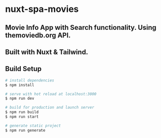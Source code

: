 # nuxt-spa-movies

## Movie Info App with Search functionality. Using themoviedb.org API.
## Built with Nuxt & Tailwind.

## Build Setup

```bash
# install dependencies
$ npm install

# serve with hot reload at localhost:3000
$ npm run dev

# build for production and launch server
$ npm run build
$ npm run start

# generate static project
$ npm run generate
```
